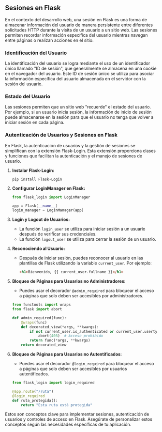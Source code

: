 ## Sesiones en Flask

En el contexto del desarrollo web, una sesión en Flask es una forma de almacenar información del usuario de manera persistente entre diferentes solicitudes HTTP durante la visita de un usuario a un sitio web. Las sesiones permiten recordar información específica del usuario mientras navegan entre páginas o realizan acciones en el sitio.

### Identificación del Usuario

La identificación del usuario se logra mediante el uso de un identificador único llamado "ID de sesión", que generalmente se almacena en una cookie en el navegador del usuario. Este ID de sesión único se utiliza para asociar la información específica del usuario almacenada en el servidor con la sesión del usuario.

### Estado del Usuario

Las sesiones permiten que un sitio web "recuerde" el estado del usuario. Por ejemplo, si un usuario inicia sesión, la información de inicio de sesión puede almacenarse en la sesión para que el usuario no tenga que volver a iniciar sesión en cada página.

### Autenticación de Usuarios y Sesiones en Flask

En Flask, la autenticación de usuarios y la gestión de sesiones se simplifican con la extensión Flask-Login. Esta extensión proporciona clases y funciones que facilitan la autenticación y el manejo de sesiones de usuario.

1. **Instalar Flask-Login:**
   ```
   pip install Flask-Login
   ```

2. **Configurar LoginManager en Flask:**
   ```python
   from flask_login import LoginManager

   app = Flask(__name__)
   login_manager = LoginManager(app)
   ```

3. **Login y Logout de Usuarios:**
   - La función `login_user` se utiliza para iniciar sesión a un usuario después de verificar sus credenciales.
   - La función `logout_user` se utiliza para cerrar la sesión de un usuario.

4. **Reconociendo al Usuario:**
   - Después de iniciar sesión, puedes reconocer al usuario en las plantillas de Flask utilizando la variable `current_user`. Por ejemplo:
     ```html
     <h1>Bienvenido, {{ current_user.fullname }}</h1>
     ```

5. **Bloqueo de Páginas para Usuarios no Administradores:**
   - Puedes usar el decorador `@admin_required` para bloquear el acceso a páginas que solo deben ser accesibles por administradores.
   ```python
   from functools import wraps
   from flask import abort

   def admin_required(func):
       @wraps(func)
       def decorated_view(*args, **kwargs):
           if not current_user.is_authenticated or current_user.usertype != 1:
               abort(403)  # Acceso prohibido
           return func(*args, **kwargs)
       return decorated_view
   ```

6. **Bloqueo de Páginas para Usuarios no Autentificados:**
   - Puedes usar el decorador `@login_required` para bloquear el acceso a páginas que solo deben ser accesibles por usuarios autentificados.
   ```python
   from flask_login import login_required

   @app.route("/ruta")
   @login_required
   def ruta_protegida():
       return "Esta ruta está protegida"
   ```

Estos son conceptos clave para implementar sesiones, autenticación de usuarios y controles de acceso en Flask. Asegúrate de personalizar estos conceptos según las necesidades específicas de tu aplicación.
